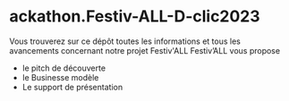 # ackathon.Festiv-ALL-D-clic2023
Vous trouverez sur ce dépôt toutes les informations et tous les avancements concernant notre projet Festiv'ALL
Festiv’ALL vous propose
- le pitch de découverte
- le Businesse modèle
- Le support de présentation
